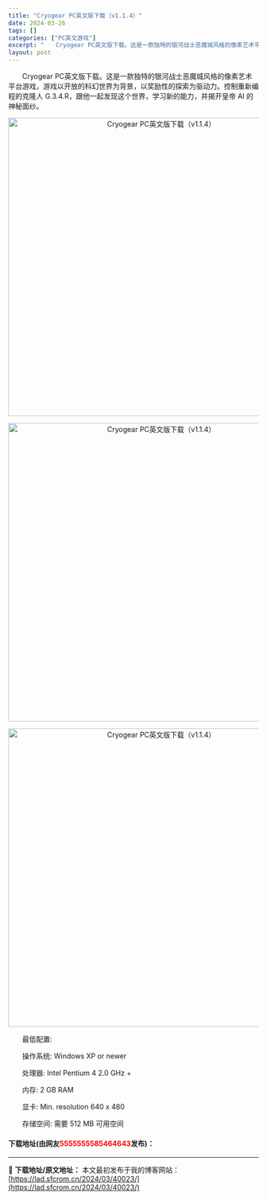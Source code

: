 ```yaml
---
title: "Cryogear PC英文版下载（v1.1.4）"
date: 2024-03-26
tags: []
categories: ["PC英文游戏"]
excerpt: "　　Cryogear PC英文版下载。这是一款独特的银河战士恶魔城风格的像素艺术平台游戏，游戏以开放的科幻世界为背景，以奖励性的探索为驱动力。控制重新编程的克隆人 G.3.4.R，跟他一起发现这个世界，学习新的能力，并揭开皇帝 AI 的神秘面纱。 　　最低配置: 　　操作系统: Windows XP&hellip;"
layout: post
---
```


 <p>　　Cryogear PC英文版下载。这是一款独特的银河战士恶魔城风格的像素艺术平台游戏，游戏以开放的科幻世界为背景，以奖励性的探索为驱动力。控制重新编程的克隆人 G.3.4.R，跟他一起发现这个世界，学习新的能力，并揭开皇帝 AI 的神秘面纱。</p> <p align="center"><img align="" border="0" src="https://lad.sfcrom.cn/wp-content/uploads/2024/03/20240326_6602ef2157259.webp" width="600" alt="Cryogear PC英文版下载（v1.1.4）" /></p> <p align="center"><img align="" border="0" src="https://lad.sfcrom.cn/wp-content/uploads/2024/03/20240326_6602ef21b883d.webp" width="600" alt="Cryogear PC英文版下载（v1.1.4）" /></p> <p align="center"><img align="" border="0" src="https://lad.sfcrom.cn/wp-content/uploads/2024/03/20240326_6602ef220b302.webp" width="600" alt="Cryogear PC英文版下载（v1.1.4）" /></p> <p>　　最低配置:</p> <p>　　操作系统: Windows XP or newer</p> <p>　　处理器: Intel Pentium 4 2.0 GHz +</p> <p>　　内存: 2 GB RAM</p> <p>　　显卡: Min. resolution 640 x 480</p> <p>　　存储空间: 需要 512 MB 可用空间</p> <p><h4>下载地址(由网友<font color="red">5555555585464643</font>发布)：</h4></p> 

---
📖 **下载地址/原文地址：** 本文最初发布于我的博客网站：[https://lad.sfcrom.cn/2024/03/40023/](https://lad.sfcrom.cn/2024/03/40023/)
